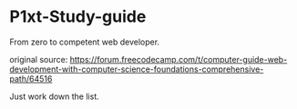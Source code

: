 # P1xt-Study-guide
From zero to competent web developer. 

original source: https://forum.freecodecamp.com/t/computer-guide-web-development-with-computer-science-foundations-comprehensive-path/64516

Just work down the list. 
